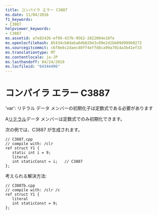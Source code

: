 ```yaml
---
title: コンパイラ エラー C3887
ms.date: 11/04/2016
f1_keywords:
- C3887
helpviewer_keywords:
- C3887
ms.assetid: a7e82426-ef99-437b-9562-2822004e18fe
ms.openlocfilehash: 85434cb8daba0db82843c09e2d1bb09d98960272
ms.sourcegitcommit: c6f8e6c2daec40ff4effd8ca99a7014a3b41ef33
ms.translationtype: MT
ms.contentlocale: ja-JP
ms.lasthandoff: 04/24/2019
ms.locfileid: "64344496"
---
```

# <a name="compiler-error-c3887"></a>コンパイラ エラー C3887

'var': リテラル データ メンバーの初期化子は定数式である必要があります

A[リテラル](../../extensions/literal-cpp-component-extensions.md)データ メンバーは定数式でのみ初期化できます。

次の例では、C3887 が生成されます。

```
// C3887.cpp
// compile with: /clr
ref struct Y1 {
   static int i = 9;
   literal
   int staticConst = i;   // C3887
};
```

考えられる解決方法:

```
// C3887b.cpp
// compile with: /clr /c
ref struct Y1 {
   literal
   int staticConst = 9;
};
```